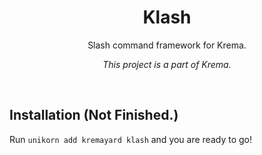 <div align="center">
<h1>Klash</h1>
<p>Slash command framework for Krema.</p>
<p><i>This project is a part of Krema.</i></p>
<br>
</div>

## Installation (Not Finished.)
Run `unikorn add kremayard klash` and you are ready to go!